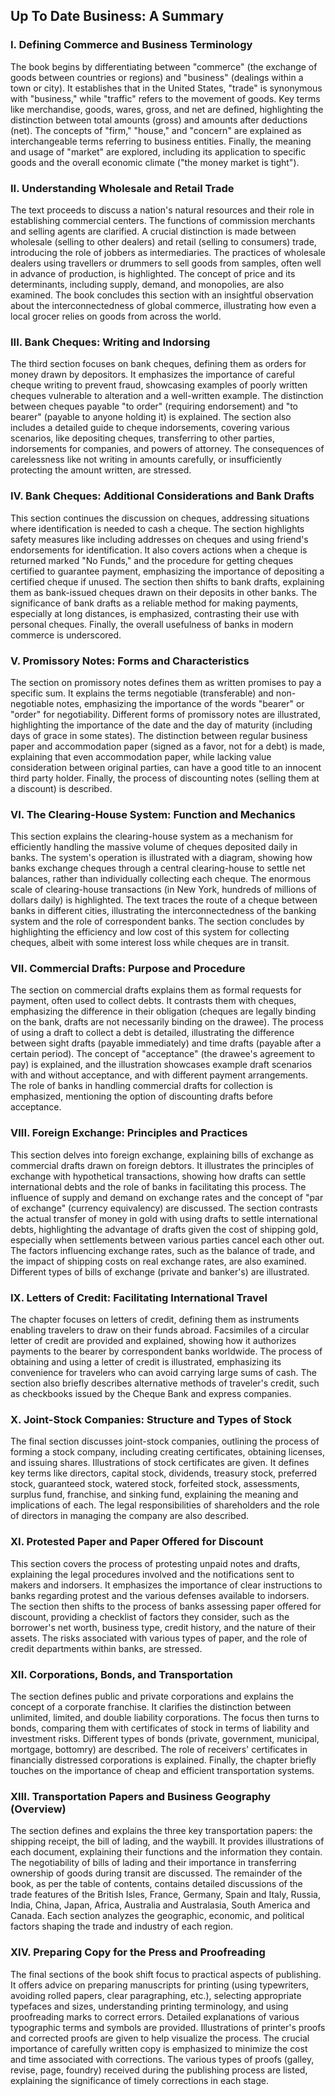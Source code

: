 ## Up To Date Business: A Summary

### I. Defining Commerce and Business Terminology

The book begins by differentiating between "commerce" (the exchange of goods between countries or regions) and "business" (dealings within a town or city).  It establishes that in the United States, "trade" is synonymous with "business," while "traffic" refers to the movement of goods.  Key terms like merchandise, goods, wares, gross, and net are defined, highlighting the distinction between total amounts (gross) and amounts after deductions (net).  The concepts of "firm," "house," and "concern" are explained as interchangeable terms referring to business entities. Finally, the meaning and usage of "market" are explored, including its application to specific goods and the overall economic climate ("the money market is tight").


### II.  Understanding Wholesale and Retail Trade

The text proceeds to discuss a nation's natural resources and their role in establishing commercial centers.  The functions of commission merchants and selling agents are clarified.  A crucial distinction is made between wholesale (selling to other dealers) and retail (selling to consumers) trade, introducing the role of jobbers as intermediaries.  The practices of wholesale dealers using travellers or drummers to sell goods from samples, often well in advance of production, is highlighted. The concept of price and its determinants, including supply, demand, and monopolies, are also examined. The book concludes this section with an insightful observation about the interconnectedness of global commerce, illustrating how even a local grocer relies on goods from across the world.


### III.  Bank Cheques: Writing and Indorsing

The third section focuses on bank cheques, defining them as orders for money drawn by depositors.  It emphasizes the importance of careful cheque writing to prevent fraud, showcasing examples of poorly written cheques vulnerable to alteration and a well-written example.  The distinction between cheques payable "to order" (requiring endorsement) and "to bearer" (payable to anyone holding it) is explained. The section also includes a detailed guide to cheque indorsements, covering various scenarios, like depositing cheques, transferring to other parties, indorsements for companies, and powers of attorney.  The consequences of carelessness like not writing in amounts carefully, or insufficiently protecting the amount written, are stressed.


### IV.  Bank Cheques: Additional Considerations and Bank Drafts

This section continues the discussion on cheques, addressing situations where identification is needed to cash a cheque.  The section highlights safety measures like including addresses on cheques and using friend's endorsements for identification.  It also covers actions when a cheque is returned marked "No Funds," and the procedure for getting cheques certified to guarantee payment, emphasizing the importance of depositing a certified cheque if unused.  The section then shifts to bank drafts, explaining them as bank-issued cheques drawn on their deposits in other banks. The significance of bank drafts as a reliable method for making payments, especially at long distances, is emphasized, contrasting their use with personal cheques.  Finally, the overall usefulness of banks in modern commerce is underscored.


### V. Promissory Notes: Forms and Characteristics

The section on promissory notes defines them as written promises to pay a specific sum. It explains the terms negotiable (transferable) and non-negotiable notes, emphasizing the importance of the words "bearer" or "order" for negotiability. Different forms of promissory notes are illustrated, highlighting the importance of the date and the day of maturity (including days of grace in some states).  The distinction between regular business paper and accommodation paper (signed as a favor, not for a debt) is made, explaining that even accommodation paper, while lacking value consideration between original parties, can have a good title to an innocent third party holder.  Finally, the process of discounting notes (selling them at a discount) is described.


### VI. The Clearing-House System: Function and Mechanics

This section explains the clearing-house system as a mechanism for efficiently handling the massive volume of cheques deposited daily in banks.  The system's operation is illustrated with a diagram, showing how banks exchange cheques through a central clearing-house to settle net balances, rather than individually collecting each cheque. The enormous scale of clearing-house transactions (in New York, hundreds of millions of dollars daily) is highlighted.  The text traces the route of a cheque between banks in different cities, illustrating the interconnectedness of the banking system and the role of correspondent banks. The section concludes by highlighting the efficiency and low cost of this system for collecting cheques, albeit with some interest loss while cheques are in transit.


### VII. Commercial Drafts: Purpose and Procedure

The section on commercial drafts explains them as formal requests for payment, often used to collect debts. It contrasts them with cheques, emphasizing the difference in their obligation (cheques are legally binding on the bank, drafts are not necessarily binding on the drawee). The process of using a draft to collect a debt is detailed, illustrating the difference between sight drafts (payable immediately) and time drafts (payable after a certain period). The concept of "acceptance" (the drawee's agreement to pay) is explained, and the illustration showcases example draft scenarios with and without acceptance, and with different payment arrangements. The role of banks in handling commercial drafts for collection is emphasized, mentioning the option of discounting drafts before acceptance.


### VIII. Foreign Exchange: Principles and Practices

This section delves into foreign exchange, explaining bills of exchange as commercial drafts drawn on foreign debtors. It illustrates the principles of exchange with hypothetical transactions, showing how drafts can settle international debts and the role of banks in facilitating this process. The influence of supply and demand on exchange rates and the concept of "par of exchange" (currency equivalency) are discussed. The section contrasts the actual transfer of money in gold with using drafts to settle international debts, highlighting the advantage of drafts given the cost of shipping gold, especially when settlements between various parties cancel each other out. The factors influencing exchange rates, such as the balance of trade, and the impact of shipping costs on real exchange rates, are also examined.  Different types of bills of exchange (private and banker's) are illustrated.


### IX.  Letters of Credit:  Facilitating International Travel

The chapter focuses on letters of credit, defining them as instruments enabling travelers to draw on their funds abroad.  Facsimiles of a circular letter of credit are provided and explained, showing how it authorizes payments to the bearer by correspondent banks worldwide. The process of obtaining and using a letter of credit is illustrated, emphasizing its convenience for travelers who can avoid carrying large sums of cash. The section also briefly describes alternative methods of traveler's credit, such as checkbooks issued by the Cheque Bank and express companies.


### X. Joint-Stock Companies: Structure and Types of Stock

The final section discusses joint-stock companies, outlining the process of forming a stock company, including creating certificates, obtaining licenses, and issuing shares.  Illustrations of stock certificates are given.  It defines key terms like directors, capital stock, dividends, treasury stock, preferred stock, guaranteed stock, watered stock, forfeited stock, assessments, surplus fund, franchise, and sinking fund, explaining the meaning and implications of each. The legal responsibilities of shareholders and the role of directors in managing the company are also described.


### XI. Protested Paper and Paper Offered for Discount

This section covers the process of protesting unpaid notes and drafts, explaining the legal procedures involved and the notifications sent to makers and indorsers.  It emphasizes the importance of clear instructions to banks regarding protest and the various defenses available to indorsers. The section then shifts to the process of banks assessing paper offered for discount, providing a checklist of factors they consider, such as the borrower's net worth, business type, credit history, and the nature of their assets. The risks associated with various types of paper, and the role of credit departments within banks, are stressed.


### XII. Corporations, Bonds, and Transportation

The section defines public and private corporations and explains the concept of a corporate franchise. It clarifies the distinction between unlimited, limited, and double liability corporations.  The focus then turns to bonds, comparing them with certificates of stock in terms of liability and investment risks.  Different types of bonds (private, government, municipal, mortgage, bottomry) are described. The role of receivers' certificates in financially distressed corporations is explained.  Finally, the chapter briefly touches on the importance of cheap and efficient transportation systems.


### XIII. Transportation Papers and Business Geography (Overview)

The section defines and explains the three key transportation papers: the shipping receipt, the bill of lading, and the waybill. It provides illustrations of each document, explaining their functions and the information they contain.  The negotiability of bills of lading and their importance in transferring ownership of goods during transit are discussed. The remainder of the book, as per the table of contents, contains detailed discussions of the trade features of the British Isles, France, Germany, Spain and Italy, Russia, India, China, Japan, Africa, Australia and Australasia, South America and Canada.  Each section analyzes the geographic, economic, and political factors shaping the trade and industry of each region.


### XIV. Preparing Copy for the Press and Proofreading

The final sections of the book shift focus to practical aspects of publishing.  It offers advice on preparing manuscripts for printing (using typewriters, avoiding rolled papers, clear paragraphing, etc.), selecting appropriate typefaces and sizes, understanding printing terminology, and using proofreading marks to correct errors.  Detailed explanations of various typographic terms and symbols are provided.  Illustrations of printer's proofs and corrected proofs are given to help visualize the process. The crucial importance of carefully written copy is emphasized to minimize the cost and time associated with corrections.  The various types of proofs (galley, revise, page, foundry) received during the publishing process are listed, explaining the significance of timely corrections in each stage.
